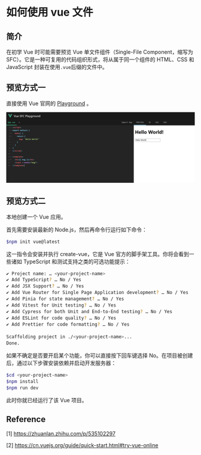 # 如何使用 vue 文件

## 简介
在初学 Vue 时可能需要预览 Vue 单文件组件（Single-File Component，缩写为 SFC）。它是一种可复用的代码组织形式，将从属于同一个组件的 HTML、CSS 和 JavaScript 封装在使用`.vue`后缀的文件中。

## 预览方式一

直接使用 Vue 官网的  [Playground](https://sfc.vuejs.org/#eNo9j01qAzEMha+iapMWOjbdDm6gu96gG2/cjJJM8B+2nBaGuXvlpBMwtj4/JL234EfO6toIRzT1UObMexvpN6fCMNHRNc+w2AgwOXbPL/caoBC3EjcCCPU0wu6TvE/wlYqfnnZ3ae2PXHKMfiwQYArZOyYhAHN+2y9LnwLrarTQ7XeOuTFch5Am8u8WRbcoktGPbnzFOXS3Q3BZXWqKkuRmy/4L1eK4GbUoUTtbPDPnOmpdj4ee/1JVKictlSot8hxIUQ3Dd0k/lYoMtrglwfUPkXdoJg==) 。

![image-20221013091135706](image/image-20221013091135706.png)

## 预览方式二

本地创建一个 Vue 应用。

首先需要安装最新的 Node.js，然后再命令行运行如下命令：
```bash
$npm init vue@latest
```

这一指令会安装并执行 create-vue，它是 Vue 官方的脚手架工具。你将会看到一些诸如 TypeScript 和测试支持之类的可选功能提示：
```bash
✔ Project name: … <your-project-name>
✔ Add TypeScript? … No / Yes
✔ Add JSX Support? … No / Yes
✔ Add Vue Router for Single Page Application development? … No / Yes
✔ Add Pinia for state management? … No / Yes
✔ Add Vitest for Unit testing? … No / Yes
✔ Add Cypress for both Unit and End-to-End testing? … No / Yes
✔ Add ESLint for code quality? … No / Yes
✔ Add Prettier for code formatting? … No / Yes

Scaffolding project in ./<your-project-name>...
Done.
```

如果不确定是否要开启某个功能，你可以直接按下回车键选择 No。在项目被创建后，通过以下步骤安装依赖并启动开发服务器：
```bash
$cd <your-project-name>
$npm install
$npm run dev
```
此时你就已经运行了该 Vue 项目。

## Reference

[1] https://zhuanlan.zhihu.com/p/535102297

[2] https://cn.vuejs.org/guide/quick-start.html#try-vue-online
